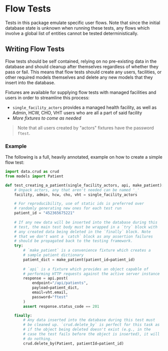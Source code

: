 # Flow Tests

Tests in this package emulate specific user flows. Note that since the initial database
state is unknown when running these tests, any flows which involve a global list of
entities cannot be tested deterministically.

## Writing Flow Tests

Flow tests should be self contained, relying on no pre-existing data in the database and
should cleanup after themselves regardless of whether they pass or fail. This means that
flow tests should create any users, facilities, or other required models themselves and
delete any new models that they insert into the database.

Fixtures are available for supplying flow tests with managed facilities and users in
order to streamline this process:

* `single_facility_actors` provides a managed health facility, as well as Admin, HCW,
CHO, VHT users who are all a part of said facility
* *More fixtures to come as needed*

> Note that all users created by "actors" fixtures have the password `ftest`.

### Example

The following is a full, heavily annotated, example on how to create a simple flow test:

```python
import data.crud as crud
from models import Patient

def test_creating_a_patient(single_facility_actors, api, make_patient):
    # Unpack actors, any that aren't needed can be named '_'
    facility, admin, hcw, cho, vht = single_facility_actors

    # For reproducibility, use of static ids is preferred over 
    # randomly generating new ones for each test run
    patient_id = "452365675221"
    
    # If any new data will be inserted into the database during this
    # test, the main test body must be wrapped in a `try` block with
    # any created data being deleted in the `finally` block. Note 
    # that we don't want a `catch` block as any assertion failures
    # should be propagated back to the testing framework.
    try:
        # `make_patient` is a convenience fixture which creates a 
        # sample patient dictionary
        patient_dict = make_patient(patient_id=patient_id)
        
        # `api` is a fixture which provides an object capable of
        # performing HTTP requests against the active server instance
        response = api.post(
            endpoint="/api/patients",
            payload=patient_dict,
            email=vht.email,
            password="ftest"
        )
        assert response.status_code == 201

    finally:
        # Any data inserted into the database during this test must 
        # be cleaned up. `crud.delete_by` is perfect for this task as
        # if the object being deleted doesn't exist (e.g., in the 
        # case the test fails before the object is inserted), it will
        # do nothing.
        crud.delete_by(Patient, patientId=patient_id)
```
